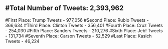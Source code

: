 #Total Number of Tweets: 2,393,962 
---
#First Place: Trump Tweets - 977,056
#Second Place: Rubio Tweets - 366,634
#Third Place: Clinton Tweets - 356,401
#Fourth Place: Cruz Tweets - 254,030
#Fifth Place: Sanders Tweets - 210,276
#Sixth Place: Jeb! Tweets - 131,734
#Seventh Place: Carson Tweets - 52,529
#Last Place: Kasich Tweets - 46,224
